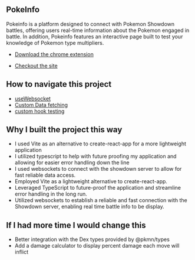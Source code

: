 ## PokeInfo

Pokeinfo is a platform designed to connect with Pokemon Showdown battles, offering users real-time information about the Pokemon engaged in battle.
In addition, Pokeinfo features an interactive page built to test your knowledge of Pokemon type multipliers.

- [Download the chrome extension](https://chrome.google.com/webstore/detail/pokeinfo-extension/plolbicmjndjpglocmmgnbppgnadmlfb#:~:text=Poke%20info%20is%20a%20chrome,display%20real%20time%20battle%20information.)

- [Checkout the site](https://piacib.github.io/pokeinfo/)

## How to navigate this project

- [useWebsocket](https://github.com/piacib/pokeinfo/blob/main/src/hooks/useWebsSocket/useWebsSocket.ts)
- [Custom Data fetching](https://github.com/piacib/pokeinfo/blob/main/src/hooks/useRandomBattleData/useRandomBattleData.ts)
- [custom hook testing](https://github.com/piacib/pokeinfo/blob/main/src/hooks/useWebsSocket/useWebsocket.test.ts)

## Why I built the project this way

- I used Vite as an alternative to create-react-app for a more lightweight application
- I utilized typescript to help with future proofing my application and allowing for easier error handling down the line
- I used websockets to connect with the showdown server to allow for fast reliable data access.
- Employed Vite as a lightweight alternative to create-react-app.
- Leveraged TypeScript to future-proof the application and streamline error handling in the long run.
- Utilized websockets to establish a reliable and fast connection with the Showdown server, enabling real time battle info to be display.

## If I had more time I would change this

- Better integration with the Dex types provided by @pkmn/types
- Add a damage calculator to display percent damage each move will inflict
